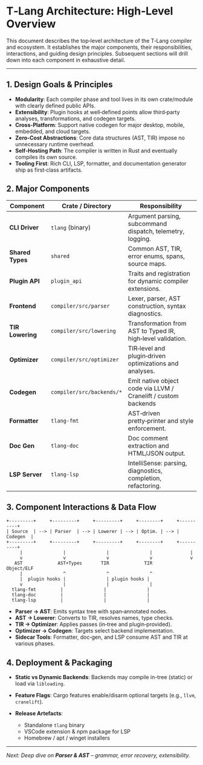# T‑Lang Architecture: High‑Level Overview

This document describes the top‑level architecture of the T‑Lang compiler and ecosystem. It establishes the major components, their responsibilities, interactions, and guiding design principles. Subsequent sections will drill down into each component in exhaustive detail.

---

## 1. Design Goals & Principles

* **Modularity**: Each compiler phase and tool lives in its own crate/module with clearly defined public APIs.
* **Extensibility**: Plugin hooks at well‑defined points allow third‑party analyses, transformations, and codegen targets.
* **Cross‑Platform**: Support native codegen for major desktop, mobile, embedded, and cloud targets.
* **Zero‑Cost Abstractions**: Core data structures (AST, TIR) impose no unnecessary runtime overhead.
* **Self‑Hosting Path**: The compiler is written in Rust and eventually compiles its own source.
* **Tooling First**: Rich CLI, LSP, formatter, and documentation generator ship as first‑class artifacts.

## 2. Major Components

| Component        | Crate / Directory         | Responsibility                                                 |
| ---------------- | ------------------------- | -------------------------------------------------------------- |
| **CLI Driver**   | `tlang` (binary)          | Argument parsing, subcommand dispatch, telemetry, logging.     |
| **Shared Types** | `shared`                  | Common AST, TIR, error enums, spans, source maps.              |
| **Plugin API**   | `plugin_api`              | Traits and registration for dynamic compiler extensions.       |
| **Frontend**     | `compiler/src/parser`     | Lexer, parser, AST construction, syntax diagnostics.           |
| **TIR Lowering** | `compiler/src/lowering`   | Transformation from AST to Typed IR, high‑level validation.    |
| **Optimizer**    | `compiler/src/optimizer`  | TIR‑level and plugin‑driven optimizations and analyses.        |
| **Codegen**      | `compiler/src/backends/*` | Emit native object code via LLVM / Cranelift / custom backends |
| **Formatter**    | `tlang-fmt`               | AST‑driven pretty‑printer and style enforcement.               |
| **Doc Gen**      | `tlang-doc`               | Doc comment extraction and HTML/JSON output.                   |
| **LSP Server**   | `tlang-lsp`               | IntelliSense: parsing, diagnostics, completion, refactoring.   |

## 3. Component Interactions & Data Flow

```text
+---------+     +---------+     +---------+     +--------+     +----------+
| Source  | --> | Parser  | --> | Lowerer | --> | Optim. | --> | Codegen  |
+---------+     +---------+     +---------+     +--------+     +----------+
     |               |               |               |              |
     v               v               v               v              v
   AST             AST+Types       TIR             TIR          Object/ELF
     |               ^               ^               ^
     |  plugin hooks |               | plugin hooks |
     v               |               |               |
  tlang-fmt         |               |               |
  tlang-doc         |               |               |
  tlang-lsp         |               |               |
```

* **Parser → AST**: Emits syntax tree with span‑annotated nodes.
* **AST → Lowerer**: Converts to TIR, resolves names, type checks.
* **TIR → Optimizer**: Applies passes (in‑tree and plugin‑provided).
* **Optimizer → Codegen**: Targets select backend implementation.
* **Sidecar Tools**: Formatter, doc‑gen, and LSP consume AST and TIR at various phases.

## 4. Deployment & Packaging

* **Static vs Dynamic Backends**: Backends may compile in-tree (static) or load via `libloading`.
* **Feature Flags**: Cargo features enable/disarm optional targets (e.g., `llvm`, `cranelift`).
* **Release Artefacts**:

    * Standalone `tlang` binary
    * VSCode extension & npm package for LSP
    * Homebrew / apt / winget installers

---

*Next: Deep dive on **Parser & AST** – grammar, error recovery, extensibility.*
